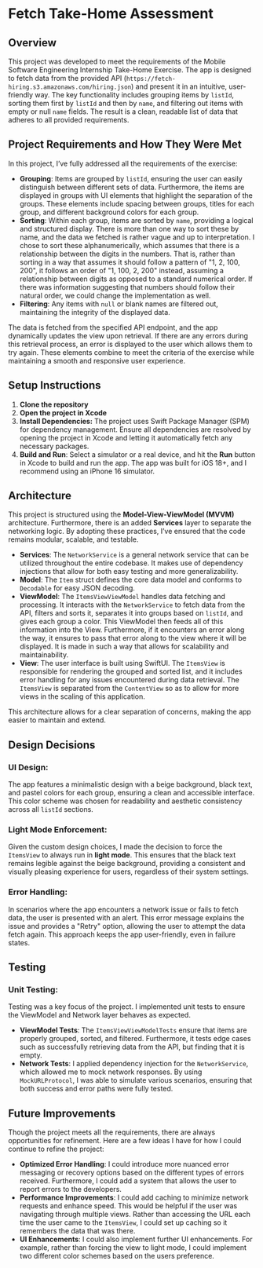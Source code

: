 # Fetch Take-Home Assessment
## Overview
This project was developed to meet the requirements of the Mobile Software Engineering Internship Take-Home Exercise. The app is designed to fetch data from the provided API (`https://fetch-hiring.s3.amazonaws.com/hiring.json`) and present it in an intuitive, user-friendly way. The key functionality includes grouping items by `listId`, sorting them first by `listId` and then by `name`, and filtering out items with empty or null `name` fields. The result is a clean, readable list of data that adheres to all provided requirements.
## Project Requirements and How They Were Met

In this project, I’ve fully addressed all the requirements of the exercise:

- **Grouping**: Items are grouped by `listId`, ensuring the user can easily distinguish between different sets of data. Furthermore, the items are displayed in groups with UI elements that highlight the separation of the groups. These elements include spacing between groups, titles for each group, and different background colors for each group. 
- **Sorting**: Within each group, items are sorted by `name`, providing a logical and structured display. There is more than one way to sort these by name, and the data we fetched is rather vague and up to interpretation. I chose to sort these alphanumerically, which assumes that there is a relationship between the digits in the numbers. That is, rather than sorting in a way that assumes it should follow a pattern of "1, 2, 100, 200", it follows an order of "1, 100, 2, 200" instead, assuming a relationship between digits as opposed to a standard numerical order. If there was information suggesting that numbers should follow their natural order, we could change the implementation as well. 
- **Filtering**: Any items with `null` or blank names are filtered out, maintaining the integrity of the displayed data.

The data is fetched from the specified API endpoint, and the app dynamically updates the view upon retrieval. If there are any errors during this retrieval process, an error is displayed to the user which allows them to try again. These elements combine to meet the criteria of the exercise while maintaining a smooth and responsive user experience.
## Setup Instructions
1. **Clone the repository**
2. **Open the project in Xcode**
3. **Install Dependencies:** The project uses Swift Package Manager (SPM) for dependency management. Ensure all dependencies are resolved by opening the project in Xcode and letting it automatically fetch any necessary packages.
4. **Build and Run**: Select a simulator or a real device, and hit the **Run** button in Xcode to build and run the app. The app was built for iOS 18+, and I recommend using an iPhone 16 simulator.
## Architecture

This project is structured using the **Model-View-ViewModel (MVVM)** architecture. Furthermore, there is an added **Services** layer to separate the networking logic. By adopting these practices, I’ve ensured that the code remains modular, scalable, and testable. 

- **Services**: The `NetworkService` is a general network service that can be utilized throughout the entire codebase. It makes use of dependency injections that allow for both easy testing and more generalizability. 
- **Model**: The `Item` struct defines the core data model and conforms to `Decodable` for easy JSON decoding.
- **ViewModel**: The `ItemsViewViewModel` handles data fetching and processing. It interacts with the `NetworkService` to fetch data from the API,  filters and sorts it, separates it into groups based on `listId`, and gives each group a color. This ViewModel then feeds all of this information into the View. Furthermore, if it encounters an error along the way, it ensures to pass that error along to the view where it will be displayed. It is made in such a way that allows for scalability and maintainability.
- **View**: The user interface is built using SwiftUI. The `ItemsView` is responsible for rendering the grouped and sorted list, and it includes error handling for any issues encountered during data retrieval. The `ItemsView` is separated from the `ContentView` so as to allow for more views in the scaling of this application.

This architecture allows for a clear separation of concerns, making the app easier to maintain and extend.

## Design Decisions
### UI Design:
The app features a minimalistic design with a beige background, black text, and pastel colors for each group, ensuring a clean and accessible interface. This color scheme was chosen for readability and aesthetic consistency across all `listId` sections.
### Light Mode Enforcement:
Given the custom design choices, I made the decision to force the `ItemsView`  to always run in **light mode**. This ensures that the black text remains legible against the beige background, providing a consistent and visually pleasing experience for users, regardless of their system settings.
### Error Handling:
In scenarios where the app encounters a network issue or fails to fetch data, the user is presented with an alert. This error message explains the issue and provides a "Retry" option, allowing the user to attempt the data fetch again. This approach keeps the app user-friendly, even in failure states.

## Testing
### Unit Testing:
Testing was a key focus of the project. I implemented unit tests to ensure the ViewModel and Network layer behaves as expected.

- **ViewModel Tests**: The `ItemsViewViewModelTests` ensure that items are properly grouped, sorted, and filtered. Furthermore, it tests edge cases such as successfully retrieving data from the API, but finding that it is empty. 
- **Network Tests**: I applied dependency injection for the `NetworkService`, which allowed me to mock network responses. By using `MockURLProtocol`, I was able to simulate various scenarios, ensuring that both success and error paths were fully tested.
## Future Improvements
Though the project meets all the requirements, there are always opportunities for refinement. Here are a few ideas I have for how I could continue to refine the project:

- **Optimized Error Handling**: I could introduce more nuanced error messaging or recovery options based on the different types of errors received. Furthermore, I could add a system that allows the user to report errors to the developers.
- **Performance Improvements**: I could add caching to minimize network requests and enhance speed. This would be helpful if the user was navigating through multiple views. Rather than accessing the URL each time the user came to the `ItemsView`, I could set up caching so it remembers the data that was there. 
- **UI Enhancements**: I could also implement further UI enhancements. For example, rather than forcing the view to light mode, I could implement two different color schemes based on the users preference. 
